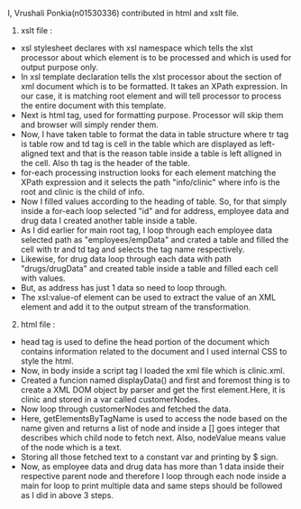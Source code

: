 I, Vrushali Ponkia(n01530336) contributed in html and xslt file.

1. xslt file :
- xsl stylesheet declares with xsl namespace which tells the xlst processor about which element is to be processed and which is used for output purpose only.
- In xsl template declaration tells the xlst processor about the section of xml document which is to be formatted. It takes an  XPath expression. In our case, it is matching root element and will tell processor to process the entire document with this template.
- Next is html tag, used for formatting purpose. Processor will skip them and browser will simply render them. 
- Now, I have taken table to format the data in table structure where tr tag is table row and td tag is cell in the table which are displayed as left-aligned text and that is the reason table inside a table is left alligned in the cell. Also th tag is the header of the table. 
-  for-each processing instruction looks for each element matching the XPath expression and it selects the path "info/clinic" where info is the root and clinic is the child of info.
- Now I filled values according to the heading of table. So, for that simply inside a for-each loop selected "id" and for address, employee data and drug data I created another table inside a table.
- As I did earlier for main root tag, I loop through each employee data selected path as "employees/empData" and crated a table and filled the cell with tr and td tag and selects the tag name respectively.
- Likewise, for drug data loop through each data with path "drugs/drugData" and created table inside a table and filled each cell with values.
- But, as address has just 1 data so need to loop through.
- The xsl:value-of element can be used to extract the value of an XML element and add it to the output stream of the transformation.


2. html file :
- head tag is used to define the head portion of the document which contains information related to the document and I used internal CSS to style the html.
- Now, in body inside a script tag I loaded the xml file which is clinic.xml.
- Created a funcion named displayData() and first and foremost thing is to create a XML DOM object by parser and get the first element.Here, it is clinic and stored in a var called customerNodes.
- Now loop through customerNodes and fetched the data.
- Here, getElementsByTagName is used to access the node based on the name given and returns a list of node and inside a [] goes integer that describes which child node to fetch next. Also, nodeValue means value of the node which is a text.
- Storing all those fetched text to a constant var and printing by $ sign.
- Now, as employee data and drug data has more than 1 data inside their respective parent node and therefore I loop through each node inside a main for loop to print multiple data and same steps should be followed as I did in above 3 steps. 